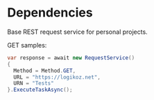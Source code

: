 # Dependencies
Base REST request service for personal projects.

GET samples:
```csharp
var response = await new RequestService()
{
  Method = Method.GET,
  URL = "https://logikoz.net",
  URN = "Tests"
}.ExecuteTaskAsync();
```
